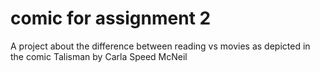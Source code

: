 # comic for assignment 2
A project about the difference between reading vs movies as depicted in the comic Talisman by Carla Speed McNeil